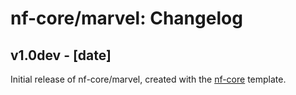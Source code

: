 # nf-core/marvel: Changelog

## v1.0dev - [date]
Initial release of nf-core/marvel, created with the [nf-core](http://nf-co.re/) template.

